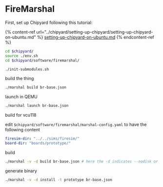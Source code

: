 # FireMarshal



First, set up Chipyard following this tutorial:

{% content-ref url="../chipyard/setting-up-chipyard/setting-up-chipyard-on-ubuntu.md" %}
[setting-up-chipyard-on-ubuntu.md](../chipyard/setting-up-chipyard/setting-up-chipyard-on-ubuntu.md)
{% endcontent-ref %}







```bash
cd $chipyard/
source ./env.sh
cd $chipyard/software/firemarshal/
```



```bash
./init-submodules.sh
```



build the thing

```bash
./marshal build br-base.json
```



launch in QEMU

```bash
./marshal launch br-base.json
```





build for vcu118

edit `$chipyard/software/firemarshal/marshal-config.yaml` to have the following content

```yaml
firesim-dir: "../../sims/firesim/"
board-dir: "boards/prototype/"
```



build

```bash
./marshal -v -d build br-base.json # here the -d indicates --nodisk or initramfs
```



generate binary

```bash
./marshal -v -d install -t prototype br-base.json
```





